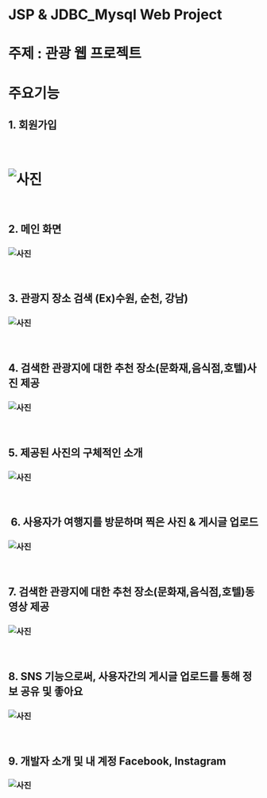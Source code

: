# JSP & JDBC_Mysql Web Project
# 주제 : 관광 웹 프로젝트
# 주요기능 
## 1. 회원가입
<br/>

# ![사진](https://github.com/leedongjoon121/JSP_Tour_Web/blob/master/Introduce_project/project_img/%ED%9A%8C%EC%9B%90%EA%B0%80%EC%9E%85.JPG?raw=true)
<br/>

## 2. 메인 화면 
### ![사진](https://github.com/leedongjoon121/JSP_Tour_Web/blob/master/Introduce_project/project_img/main1.JPG?raw=true)
<br/>

## 3. 관광지 장소 검색 (Ex)수원, 순천, 강남)
### ![사진](https://github.com/leedongjoon121/JSP_Tour_Web/blob/master/Introduce_project/project_img/main2.JPG?raw=true)
<br/>

## 4. 검색한 관광지에 대한 추천 장소(문화재,음식점,호텔)사진 제공
### ![사진](https://github.com/leedongjoon121/JSP_Tour_Web/blob/master/Introduce_project/project_img/main3.JPG?raw=true)
<br/>

## 5. 제공된 사진의 구체적인 소개
### ![사진](https://github.com/leedongjoon121/JSP_Tour_Web/blob/master/Introduce_project/project_img/main_sub.JPG?raw=true)
<br/>

##  6. 사용자가 여행지를 방문하며 찍은 사진 & 게시글 업로드
### ![사진](https://github.com/leedongjoon121/JSP_Tour_Web/blob/master/Introduce_project/project_img/upload_img.JPG?raw=true)
<br/>

## 7. 검색한 관광지에 대한 추천 장소(문화재,음식점,호텔)동영상 제공
### ![사진](https://github.com/leedongjoon121/JSP_Tour_Web/blob/master/Introduce_project/project_img/main4.JPG?raw=true)
<br/>

## 8. SNS 기능으로써, 사용자간의 게시글 업로드를 통해 정보 공유 및 좋아요
### ![사진](https://github.com/leedongjoon121/JSP_Tour_Web/blob/master/Introduce_project/project_img/main5.JPG?raw=true)
<br/>

## 9. 개발자 소개 및  내 계정 Facebook, Instagram 
### ![사진](https://github.com/leedongjoon121/JSP_Tour_Web/blob/master/Introduce_project/project_img/main6.JPG?raw=true)
<br/>


